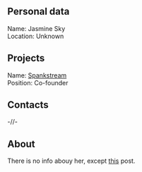 ## Personal data
Name: Jasmine Sky  
Location: Unknown  
## Projects 
Name: [Spankstream](../projects/spankstream.md)  
Position: Co-founder
## Contacts
-//-
## About
There is no info abouy her, except [this](https://cryptocurrencies.space/spank-coin-ico/) post.
